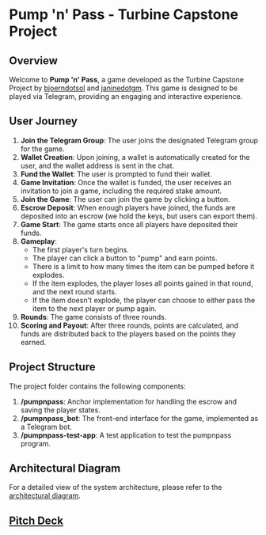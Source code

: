 # Pump 'n' Pass - Turbine Capstone Project

## Overview

Welcome to **Pump 'n' Pass**, a game developed as the Turbine Capstone Project by [bjoerndotsol](https://x.com/bjoerndotsol) and [janinedotgm](https://x.com/janinedotgm). This game is designed to be played via Telegram, providing an engaging and interactive experience.

## User Journey

1. **Join the Telegram Group**: The user joins the designated Telegram group for the game.
2. **Wallet Creation**: Upon joining, a wallet is automatically created for the user, and the wallet address is sent in the chat.
3. **Fund the Wallet**: The user is prompted to fund their wallet.
4. **Game Invitation**: Once the wallet is funded, the user receives an invitation to join a game, including the required stake amount.
5. **Join the Game**: The user can join the game by clicking a button.
6. **Escrow Deposit**: When enough players have joined, the funds are deposited into an escrow (we hold the keys, but users can export them).
7. **Game Start**: The game starts once all players have deposited their funds.
8. **Gameplay**:
   - The first player's turn begins.
   - The player can click a button to "pump" and earn points.
   - There is a limit to how many times the item can be pumped before it explodes.
   - If the item explodes, the player loses all points gained in that round, and the next round starts.
   - If the item doesn't explode, the player can choose to either pass the item to the next player or pump again.
9. **Rounds**: The game consists of three rounds.
10. **Scoring and Payout**: After three rounds, points are calculated, and funds are distributed back to the players based on the points they earned.

## Project Structure

The project folder contains the following components:

1. **/pumpnpass**: Anchor implementation for handling the escrow and saving the player states.
2. **/pumpnpass_bot**: The front-end interface for the game, implemented as a Telegram bot.
3. **/pumpnpass-test-app**: A test application to test the pumpnpass program.

## Architectural Diagram

For a detailed view of the system architecture, please refer to the [architectural diagram](https://www.figma.com/board/z2UvMbEH2dUJdaMndKewYp/Pump-'n'-Pass?node-id=0-1&t=x72uyDdtDY78NBfA-1).

## [Pitch Deck](https://www.figma.com/slides/znKHVolNn9glaTKyM7xbMZ/Pump'n'Pass-V2?node-id=1-294&node-type=slide)
